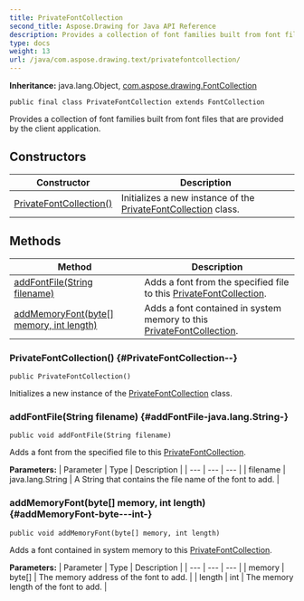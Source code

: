 ```yaml
---
title: PrivateFontCollection
second_title: Aspose.Drawing for Java API Reference
description: Provides a collection of font families built from font files that are provided by the client application.
type: docs
weight: 13
url: /java/com.aspose.drawing.text/privatefontcollection/
---
```

**Inheritance:**
java.lang.Object, [com.aspose.drawing.FontCollection](../../com.aspose.drawing/fontcollection)
```
public final class PrivateFontCollection extends FontCollection
```

Provides a collection of font families built from font files that are provided by the client application.
## Constructors

| Constructor | Description |
| --- | --- |
| [PrivateFontCollection()](#PrivateFontCollection--) | Initializes a new instance of the [PrivateFontCollection](../../com.aspose.drawing.text/privatefontcollection) class. |
## Methods

| Method | Description |
| --- | --- |
| [addFontFile(String filename)](#addFontFile-java.lang.String-) | Adds a font from the specified file to this [PrivateFontCollection](../../com.aspose.drawing.text/privatefontcollection). |
| [addMemoryFont(byte[] memory, int length)](#addMemoryFont-byte---int-) | Adds a font contained in system memory to this [PrivateFontCollection](../../com.aspose.drawing.text/privatefontcollection). |
### PrivateFontCollection() {#PrivateFontCollection--}
```
public PrivateFontCollection()
```


Initializes a new instance of the [PrivateFontCollection](../../com.aspose.drawing.text/privatefontcollection) class.

### addFontFile(String filename) {#addFontFile-java.lang.String-}
```
public void addFontFile(String filename)
```


Adds a font from the specified file to this [PrivateFontCollection](../../com.aspose.drawing.text/privatefontcollection).

**Parameters:**
| Parameter | Type | Description |
| --- | --- | --- |
| filename | java.lang.String | A String that contains the file name of the font to add. |

### addMemoryFont(byte[] memory, int length) {#addMemoryFont-byte---int-}
```
public void addMemoryFont(byte[] memory, int length)
```


Adds a font contained in system memory to this [PrivateFontCollection](../../com.aspose.drawing.text/privatefontcollection).

**Parameters:**
| Parameter | Type | Description |
| --- | --- | --- |
| memory | byte[] | The memory address of the font to add. |
| length | int | The memory length of the font to add. |

